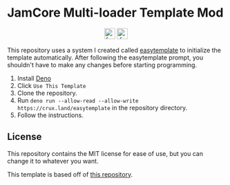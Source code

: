 # JamCore Multi-loader Template Mod

<p align="center">
    <img alt="forge" height="25" src="https://cdn.jsdelivr.net/npm/@intergrav/devins-badges@3/assets/compact/supported/forge_vector.svg">
    <img alt="fabric" height="25" src="https://cdn.jsdelivr.net/npm/@intergrav/devins-badges@3/assets/compact/supported/fabric_vector.svg">
</p>

This repository uses a system I created called
[easytemplate](https://github.com/Jamalam360/easytemplate) to initialize the
template automatically. After following the easytemplate prompt, you shouldn't
have to make any changes before starting programming.

1. Install [Deno](https://deno.land/#installation)
2. Click `Use This Template`
3. Clone the repository.
4. Run `deno run --allow-read --allow-write https://crux.land/easytemplate` in
   the repository directory.
5. Follow the instructions.

## License

This repository contains the MIT license for ease of use, but you can change it
to whatever you want.

This template is based off of [this repository](https://github.com/jaredlll08/MultiLoader-Template).

